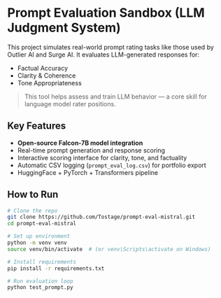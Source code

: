 # Prompt Evaluation Sandbox (LLM Judgment System)

This project simulates real-world prompt rating tasks like those used by Outlier AI and Surge AI. It evaluates LLM-generated responses for:

-  Factual Accuracy  
-  Clarity & Coherence  
-  Tone Appropriateness  

> This tool helps assess and train LLM behavior — a core skill for language model rater positions.


##  Key Features

- **Open-source Falcon-7B model integration**
- Real-time prompt generation and response scoring
- Interactive scoring interface for clarity, tone, and factuality
- Automatic CSV logging (`prompt_eval_log.csv`) for portfolio export
- HuggingFace + PyTorch + Transformers pipeline


## How to Run

```bash
# Clone the repo
git clone https://github.com/Tostage/prompt-eval-mistral.git
cd prompt-eval-mistral

# Set up environment
python -m venv venv
source venv/bin/activate  # (or venv\Scripts\activate on Windows)

# Install requirements
pip install -r requirements.txt

# Run evaluation loop
python test_prompt.py
